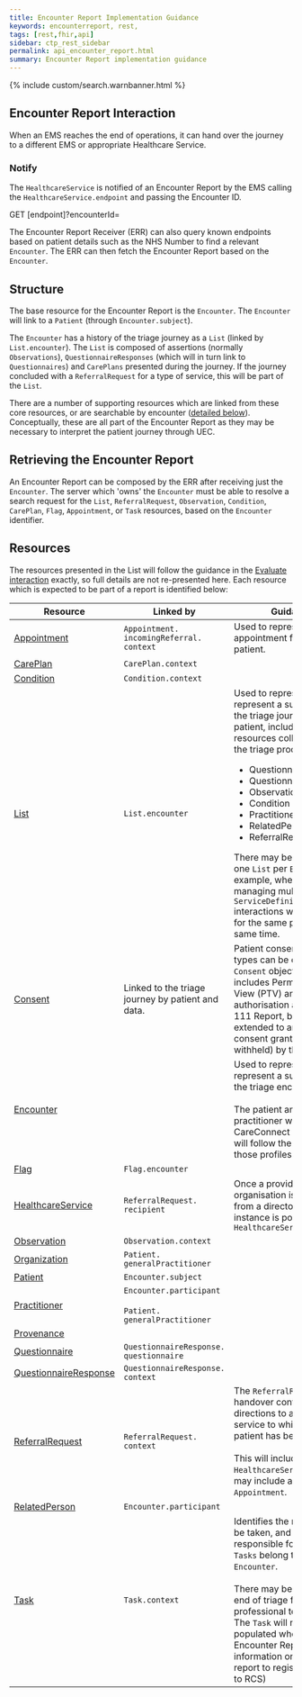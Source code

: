 ```yaml
---
title: Encounter Report Implementation Guidance
keywords: encounterreport, rest,
tags: [rest,fhir,api] 
sidebar: ctp_rest_sidebar
permalink: api_encounter_report.html
summary: Encounter Report implementation guidance     
---
```


{% include custom/search.warnbanner.html %}    

## Encounter Report Interaction    

When an EMS reaches the end of operations, it can hand over the journey to a different EMS or appropriate Healthcare Service.

### Notify

The `HealthcareService` is notified of an Encounter Report by the EMS calling the `HealthcareService.endpoint` and passing the Encounter ID.

<div markdown="span" class="alert alert-success" role="alert">
GET [endpoint]?encounterId=<encounter id>
</div>

The Encounter Report Receiver (ERR) can also query known endpoints based on patient details such as the NHS Number to find a relevant `Encounter`. The ERR can then fetch the Encounter Report based on the `Encounter`.


## Structure

The base resource for the Encounter Report is the `Encounter`. The `Encounter` will  link to a `Patient` (through `Encounter.subject`).    
    
The `Encounter` has a history of the triage journey as a `List` (linked by `List.encounter`). The `List` is composed of assertions (normally `Observations`), `QuestionnaireResponses` (which will in turn link to `Questionnaires`) and `CarePlans` presented during the journey. If the journey concluded with a `ReferralRequest` for a type of service, this will be part of the `List`.    
    
There are a number of supporting resources which are linked from these core resources, or are searchable by encounter ([detailed below](#Resources)). Conceptually, these are all part of the Encounter Report as they may be necessary to interpret the patient journey through UEC.    
    
## Retrieving the Encounter Report ##

An Encounter Report can be composed by the ERR after receiving just the `Encounter`. The server which 'owns' the `Encounter` must be able to resolve a search request for the `List`, `ReferralRequest`, `Observation`, `Condition`, `CarePlan`, `Flag`, `Appointment`, or `Task` resources, based on the `Encounter` identifier.    


## Resources ##    
The resources presented in the List will follow the guidance in the [Evaluate interaction](http://link) exactly, so full details are not re-presented here. Each resource which is expected to be part of a report is identified below:    
    
<table style="min-width:100%;width:100%">    
<thead>    
<tr>    
<th>Resource</th>    
<th>Linked by</th>    
<th>Guidance</th>    
</tr>    
</thead>    
<tbody>    
<tr>    
  <td><a href="https://www.hl7.org/fhir/STU3/appointment.html">Appointment</a></td>    
  <td><code>Appointment.<wbr>incomingReferral.<wbr>context</code></td>    
  <td>Used to represent an appointment for the UEC patient.</td>    
</tr>    
<tr>    
  <td><a href="api_care_plan.html">CarePlan</a></td>    
  <td><code>CarePlan.<wbr>context</code></td>    
  <td></td>    
</tr>    
<tr>    
  <td><a href="api_condition.html">Condition</a></td>    
  <td><code>Condition.<wbr>context</code></td>    
  <td></td>    
</tr>    
<tr>    
  <td><a href="https://hl7.org/fhir/STU3/list.html">List</a></td>    
  <td><code>List.<wbr>encounter</code></td>    
  <td>    
    Used to represent represent a summary of the triage journey for a patient, including all resources collected during the triage process i.e.:    
    <ul>    
    <li>Questionnaire</li>    
    <li>QuestionnaireResponse</li>    
    <li>Observation</li>    
    <li>Condition</li>    
    <li>Practitioner</li>    
    <li>RelatedPerson</li>    
    <li>ReferralRequest</li>    
    </ul>    
    There may be more than one <code>List</code> per <code>Encounter</code>, for example, where a CDS is managing multiple <code>ServiceDefinition</code> interactions with the EMS for the same patient at the same time.    
  </td>    
</tr>    
<tr>    
  <td><a href="api_consent.html">Consent</a></td>    
  <td>Linked to the triage journey by patient and data.</td>    
  <td>    
   Patient consent of different types can be carried in a <code>Consent</code> object. This includes Permission To View (PTV) and authorisation as per the 111 Report, but can be extended to any type of consent granted (or withheld) by the patient.    
  </td>    
</tr>    
<tr>    
  <td><a href="api_encounter.html">Encounter</a></td>    
  <td></td>    
  <td>    
    Used to represent represent a summary of the triage encounter.    
    <br><br>    
    The patient and practitioner will be CareConnect profiles, and will follow the rules for those profiles    
</td>    
</tr>    
<tr>    
  <td><a href="api_flag.html">Flag</a></td>    
  <td><code>Flag.<wbr>encounter</code></td>    
  <td></td>    
</tr>    
<tr>    
  <td><a href="https://hl7.org/fhir/STU3/healthcareservice.html">HealthcareService</a></td>    
  <td><code>ReferralRequest.<wbr>recipient</code></td>    
  <td>Once a provider organisation is selected from a directory, the instance is populated as a <code>HealthcareService</code></td>    
</tr>    
<tr>    
  <td><a href="api_observation.html">Observation</a></td>    
  <td><code>Observation.<wbr>context</code></td>    
  <td></td>    
</tr>    
<tr>    
  <td><a href="https://hl7.org/fhir/stu3/organization.html">Organization</a></td>    
  <td><code>Patient.<wbr>generalPractitioner</code></td>    
  <td></td>    
</tr>    
<tr>    
  <td><a href="https://hl7.org/fhir/stu3/patient.html">Patient</a></td>    
  <td><code>Encounter.<wbr>subject</code></td>    
  <td></td>    
</tr>    
<tr>    
  <td><a href="https://hl7.org/fhir/stu3/practitioner.html">Practitioner</a></td>    
  <td>    
    <code>Encounter.<wbr>participant</code><br><br>    
    <code>Patient.<wbr>generalPractitioner</code></td>    
  <td></td>    
</tr>    
<tr>    
  <td><a href="api_provenance.html">Provenance</a></td>    
  <td></td>    
  <td></td>    
</tr>    
<tr>    
  <td><a href="api_questionnaire.html">Questionnaire</a></td>    
  <td><code>QuestionnaireResponse.<wbr>questionnaire</code></td>    
  <td></td>    
</tr>    
<tr>    
  <td><a href="api_questionnaire_response.html">QuestionnaireResponse</a></td>    
  <td><code>QuestionnaireResponse.<wbr>context</code></td>    
  <td></td>    
</tr>    
<tr>    
  <td><a href="api_referral_request.html">ReferralRequest</a></td>    
  <td><code>ReferralRequest.<wbr>context</code></td>    
  <td>    
    The <code>ReferralRequest</code> at handover contains directions to an actual service to which the patient has been referred.    
    <br><br>    
    This will include a specific <code>HealthcareService</code>, and may include an <code>Appointment</code>.    
</td>    
</tr>    
<tr>    
  <td><a href="https://hl7.org/fhir/stu3/relatedperson.html">RelatedPerson</a></td>    
  <td><code>Encounter.<wbr>participant</code></td>    
  <td></td>    
</tr>    
<tr>    
  <td><a href="https://www.hl7.org/fhir/stu3/task.html">Task</a></td>    
  <td><code>Task.<wbr>context</code></td>    
  <td>    
      Identifies the next action to be taken, and who is responsible for that action. <code>Tasks</code> belong to the <code>Encounter</code>.    
      <br><br>    
      There may be a <code>Task</code> at the end of triage for a professional to carry out. The <code>Task</code> will not be populated where the Encounter Report is for information only (e.g. report to registered GP, or to RCS)    
  </td>    
</tr>    
</tbody>    
</table>
<!--stackedit_data:
eyJoaXN0b3J5IjpbOTAwMDQ2MTQ5LDE0MzgxMzA3ODksLTE3MD
MzNzAxNjEsLTI0NjAxMjc2MCwxNzY1MTUzNjY0LC0xNjgxNjk5
MTE2LDI3OTkyOTI3OCwyMTM5MTg4MDIxXX0=
-->